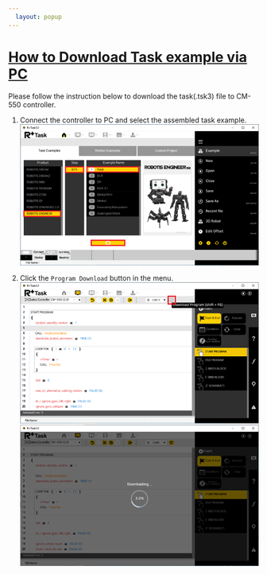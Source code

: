 ```yaml
---
  layout: popup
---
```


# [How to Download Task example via PC](#how-to-download-task-examples-via-pc)

Please follow the instruction below to download the task(.tsk3) file to CM-550 controller.  

1. Connect the controller to PC and select the assembled task example.  
  ![](/assets/images/edu/engineer/kit1/remote_pairing_06.png)  

2. Click the `Program Download` button in the menu.  
  ![](/assets/images/edu/engineer/kit1/remote_pairing_07.png)  
  ![](/assets/images/edu/engineer/kit1/remote_pairing_08.png)  
